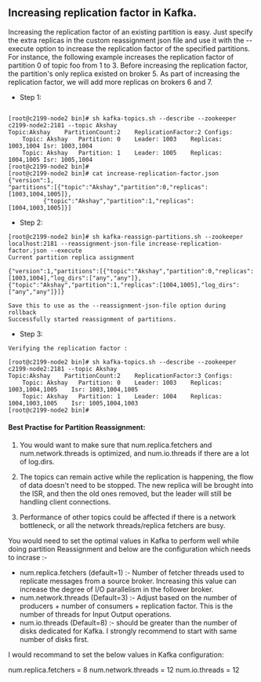 ## Increasing replication factor in Kafka.

  Increasing the replication factor of an existing partition is easy. Just specify the extra replicas in the custom reassignment json file and use it with the --execute option to increase the replication factor of the specified partitions.
For instance, the following example increases the replication factor of partition 0 of topic foo from 1 to 3. Before increasing the replication factor, the partition's only replica existed on broker 5. As part of increasing the replication factor, we will add more replicas on brokers 6 and 7.

* Step 1: 

```The first step is to hand craft the custom reassignment plan in a json file.

[root@c2199-node2 bin]# sh kafka-topics.sh --describe --zookeeper c2199-node2:2181 --topic Akshay
Topic:Akshay	PartitionCount:2	ReplicationFactor:2	Configs:
	Topic: Akshay	Partition: 0	Leader: 1003	Replicas: 1003,1004	Isr: 1003,1004
	Topic: Akshay	Partition: 1	Leader: 1005	Replicas: 1004,1005	Isr: 1005,1004
[root@c2199-node2 bin]#
[root@c2199-node2 bin]# cat increase-replication-factor.json 
{"version":1,
"partitions":[{"topic":"Akshay","partition":0,"replicas":[1003,1004,1005]},
	      {"topic":"Akshay","partition":1,"replicas":[1004,1003,1005]}]
```

* Step 2: 

```
[root@c2199-node2 bin]# sh kafka-reassign-partitions.sh --zookeeper localhost:2181 --reassignment-json-file increase-replication-factor.json --execute
Current partition replica assignment

{"version":1,"partitions":[{"topic":"Akshay","partition":0,"replicas":[1003,1004],"log_dirs":["any","any"]},{"topic":"Akshay","partition":1,"replicas":[1004,1005],"log_dirs":["any","any"]}]}

Save this to use as the --reassignment-json-file option during rollback
Successfully started reassignment of partitions.
```

* Step 3: 
```
Verifying the replication factor :

[root@c2199-node2 bin]# sh kafka-topics.sh --describe --zookeeper c2199-node2:2181 --topic Akshay
Topic:Akshay	PartitionCount:2	ReplicationFactor:3	Configs:
	Topic: Akshay	Partition: 0	Leader: 1003	Replicas: 1003,1004,1005	Isr: 1003,1004,1005
	Topic: Akshay	Partition: 1	Leader: 1004	Replicas: 1004,1003,1005	Isr: 1005,1004,1003
[root@c2199-node2 bin]#
```


#### Best Practise for Partition Reassignment:

1. You would want to make sure that num.replica.fetchers and num.network.threads is optimized, and num.io.threads if there are a lot of log.dirs.

2. The topics can remain active while the replication is happening, the flow of data doesn't need to be stopped. The new replica will be brought into the ISR, and then the old ones removed, but the leader will still be handling client connections.

3. Performance of other topics could be affected if there is a network bottleneck, or all the network threads/replica fetchers  are busy.

You would need to set the optimal values in Kafka to perform well while doing partition Reassignment and below are the configuration which needs to incrase :-

* num.replica.fetchers (default=1) :- Number of fetcher threads used to replicate messages from a source broker. Increasing this value can increase the degree of I/O parallelism in the follower broker.
* num.network.threads (Default=3) :- Adjust based on the number of producers + number of consumers + replication factor. This is the number of threads for Input Output operations.
* num.io.threads (Default=8) :- should be greater than the number of disks dedicated for Kafka. I strongly recommend to start with same number of disks first.

I would recommand to set the below values in Kafka configuration:

num.replica.fetchers = 8
num.network.threads = 12
num.io.threads = 12 
